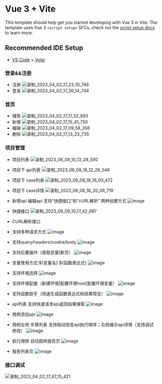 # Vue 3 + Vite

This template should help get you started developing with Vue 3 in Vite. The template uses Vue 3 `<script setup>` SFCs, check out the [script setup docs](https://v3.vuejs.org/api/sfc-script-setup.html#sfc-script-setup) to learn more.

## Recommended IDE Setup

- [VS Code](https://code.visualstudio.com/) + [Volar](https://marketplace.visualstudio.com/items?itemName=Vue.volar)

### 登录&&注册
  - 注册
  ![录制_2023_04_02_17_23_10_746](https://user-images.githubusercontent.com/48465237/229344280-57b54b10-e17e-4b15-b1db-d0e61b850088.gif)
  - 登录
  ![录制_2023_04_02_17_30_14_744](https://user-images.githubusercontent.com/48465237/229344554-1710d889-baa2-4569-8050-a01ca28882ce.gif)


### 首页
  - 搜索
  ![录制_2023_04_02_17_17_32_893](https://user-images.githubusercontent.com/48465237/229343953-3c75a4b6-760c-4d33-b6b7-069fd9825e09.gif)
  - 新增
  ![录制_2023_04_02_17_15_41_750](https://user-images.githubusercontent.com/48465237/229343788-f6fbaf20-9bba-4feb-bc01-a9b2534e29cd.gif)
  - 编辑
  ![录制_2023_04_02_17_09_58_356](https://user-images.githubusercontent.com/48465237/229343604-ab049dbd-32bd-4ac0-9a5b-195047322e0b.gif)
  - 删除
  ![录制_2023_04_02_17_13_23_735](https://user-images.githubusercontent.com/48465237/229343709-f315c242-38cc-49cf-b133-aa9e4ba76e5d.gif)



### 项目管理
  - 项目列表
  ![录制_2023_06_09_10_13_28_590](https://github.com/shiqi-1989/frontends/assets/48465237/cebbfec5-c1ca-476d-b8e0-95e21c424256)
  - 项目下  api列表 
   ![录制_2023_06_08_18_12_28_546](https://github.com/shiqi-1989/frontends/assets/48465237/a937a29a-1412-4b8c-b9d9-5f90cc899e29)
   - 项目下 case列表
   ![录制_2023_06_08_18_16_00_472](https://github.com/shiqi-1989/frontends/assets/48465237/7582abfb-8b1b-4393-b72b-3e16d8df7d3d)
   - 项目下 case详情
   ![录制_2023_06_08_18_20_09_719](https://github.com/shiqi-1989/frontends/assets/48465237/3ebed23b-27fe-41fb-96e7-66e097a7cbae)
  - 新增api 编辑api 支持“快捷接口”和“cURL解析” 两种创建方式
  ![image](https://user-images.githubusercontent.com/48465237/229175504-fbf2f5f3-4906-47ee-8d1b-ed3cd78d940a.png)
  - 快捷接口
  ![录制_2023_06_09_10_17_42_697](https://github.com/shiqi-1989/frontends/assets/48465237/6076db45-671e-4145-ab75-d0ecce057778)
  - CURL解析接口
  
  - 支持多种请求方式
  ![image](https://user-images.githubusercontent.com/48465237/229176669-1376920e-d0c2-4b26-8465-e24cb7fa94d8.png)
  - 支持query/headers/cookie/body
  ![image](https://user-images.githubusercontent.com/48465237/229176986-a347f4ea-4483-4a95-b8fb-2975c2bd7c45.png)
  - 支持后置操作（提取变量|断言）
  ![image](https://user-images.githubusercontent.com/48465237/229181188-d4219250-31ad-477a-9036-fc467cf69ac1.png)
  - 变量使用方式:${变量名}  ${函数表达式}
  ![image](https://user-images.githubusercontent.com/48465237/229185666-7a0c0f75-16a1-4553-a88c-4fac490c0bac.png)
  - 支持环境选择
  ![image](https://user-images.githubusercontent.com/48465237/229181560-aaef5073-6549-45b0-9ab3-80ac8dfa7683.png)
  - 支持环境配置（新建环境|配置环境host|配置环境变量）
  ![image](https://user-images.githubusercontent.com/48465237/229182029-1893cd31-240a-4b98-93bb-293277b3098d.png)
  - 支持函数助手（快速生成函数表达式和结果预览）
  ![image](https://user-images.githubusercontent.com/48465237/229182406-53fbede8-4c06-41d8-883b-d28eabecc86e.png)
  - api列表 支持快速请求api返回结果弹窗
  ![image](https://user-images.githubusercontent.com/48465237/229182780-7b04366c-a9c2-49ca-9c39-ca2ee25bfdf1.png)
  - 用例添加api
  ![image](https://user-images.githubusercontent.com/48465237/229183030-cf0bb168-874d-416f-9356-59b6a3bf85a4.png)
  - 用例左侧 步骤列表 支持拖动改变api执行顺序；右侧展示api详情（支持调试修改）
  ![image](https://user-images.githubusercontent.com/48465237/229183544-9467dedd-23c9-4d80-bc33-2e529c0869e0.png)
  - 执行用例 自动跳转报告页
  ![image](https://user-images.githubusercontent.com/48465237/229183735-8d7eb2b4-cf7c-444b-93ac-bed42b5ee192.png)
  - 报告列表页
  ![image](https://user-images.githubusercontent.com/48465237/229183799-f1d57e43-3cda-49f3-b3d9-d5357ddb0093.png)

### 接口调试
  ![录制_2023_04_02_17_47_15_421](https://user-images.githubusercontent.com/48465237/229347542-d4e01c90-3095-494f-ad6b-d41219b10e97.gif)

